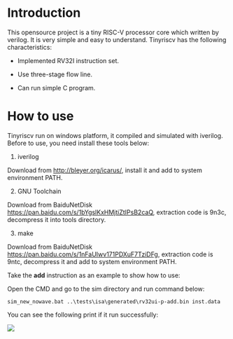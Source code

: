 ﻿# Introduction

This opensource project is a tiny RISC-V processor core which written by verilog. It is very simple and easy to understand. Tinyriscv has the following characteristics:

- Implemented RV32I instruction set.

- Use three-stage flow line.

- Can run simple C program.


# How to use

Tinyriscv run on windows platform, it compiled and simulated with iverilog. Before to use, you need install these tools below:

1. iverilog

Download from http://bleyer.org/icarus/, install it and add to system environment PATH.

2. GNU Toolchain

Download from BaiduNetDisk https://pan.baidu.com/s/1bYgslKxHMjtiZtIPsB2caQ, extraction code is 9n3c, decompress it into tools directory.

3. make

Download from BaiduNetDisk https://pan.baidu.com/s/1nFaUIwv171PDXuF7TziDFg, extraction code is 9ntc, decompress it and add to system environment PATH.

Take the **add** instruction as an example to show how to use:

Open the CMD and go to the sim directory and run command below:

```
sim_new_nowave.bat ..\tests\isa\generated\rv32ui-p-add.bin inst.data
```

You can see the following print if it run successfully:

![](https://github.com/liangkangnan/tinyriscv/blob/master/pic/add.jpg?raw=true)
